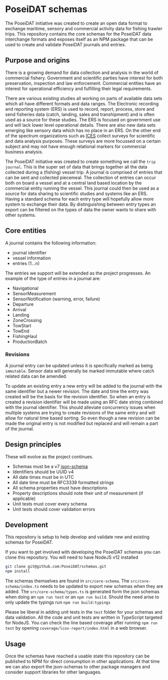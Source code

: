 # PoseiDAT schemas

The PoseiDAT initiative was created to create an open data format to exchange maritime, sensory and commercial activity data for fishing trawler trips.
This repository contains the core schemas for the PoseiDAT data interchange formats and exposes itself as an NPM package that can be used to create and validate PoseiDAT journals and entries.

## Purpose and origins

There is a growing demand for data collection and analysis in the world of commercial fishery.
Government and scientific parties have interest for both preservation, inspection and law enforcement.
Commercial entities have an interest for operational efficiency and fulfilling their legal requirements.

There are various existing studies all working on parts of available data sets which all have different formats and data ranges.
The Electronic recording and reporting system (ERS) is used to record, report, process, store and send fisheries data (catch, landing, sales and transhipment) and is often used as a source for these studies.
The ERS is focused on government use and will lack lower level operational details.
There are also new data sets emerging like sensory data which has no place in an ERS.
On the other end of the spectrum organizations such as [ICES](http://www.ices.dk) collect surveys for scientific and data analysis purposes.
These surveys are more focussed on a certain subject and may not have enough relational markers for commercial business analysis.

The PoseiDAT initiative was created to create something we call the `trip journal`.
This is the super set of data that brings together all the data collected during a (fishing) vessel trip.
A journal is comprised of entries that can be sent and collected piecemeal.
The collection of entries can occur both on board a vessel and at a central land based location by the commercial entity running the vessel.
This journal could then be used as a source for data sharing to scientific studies and systems like an ERS.
Having a standard schema for each entry type will hopefully allow more system to exchange their data.
By distinguishing between entry types an export can be filtered on the types of data the owner wants to share with other systems.

## Core entities

A journal contains the following information:

* journal identifier
* vessel information
* entries (1...n)

The entries we support will be extended as the project progresses.
An example of the type of entries in a journal are:

* Navigational
* SensorMeasurement
* SensorNotification (warning, error, failure)
* Departure
* Arrival
* Landing
* ZoneCrossing
* TowStart
* TowEnd
* FishingHaul
* ProductionBatch

### Revisions

A journal entry can be updated unless it is specifically marked as being `immutable`.
Sensor data will generally be marked immutable where catch related data can be amended.

To update an existing entry a new entry will be added to the journal with the same identifier but a newer revision.
The date and time the entry was created will be the basis for the revision identifier.
So when an entry is created a revision identifier will be made using an RFC date string combined with the journal identifier.
This should alleviate concurrency issues when multiple systems are trying to create revisions of the same entry and will allow for natural time based sorting.
So even though a new revision can be made the original entry is not modified but replaced and will remain a part of the journal.

## Design principles

These will evolve as the project continues.

* Schemas must be a v7 [json-schema](https://json-schema.org)
* Identifiers should be UUID v4
* All date times must be in UTC
* All date time must be RFC3339 formatted strings
* All schema properties must have descriptions
* Property descriptions should note their unit of measurement (if applicable)
* Unit tests must cover every schema
* Unit tests should cover validation errors

## Development

This repository is setup to help develop and validate new and existing schemas for PoseiDAT.

If you want to get involved with developing the PoseiDAT schemas you can clone this repository.
You will need to have  NodeJS v12 installed

```bash
git clone git@github.com:PoseiDAT/schemas.git
npm install
```

The schemas themselves are found in `src/core-schema`.
The `src/core-schema/index.ts` needs to be updated to export new schemas when they are added.
The `src/core-schema/types.ts` is generated form the json schemas when doing an `npm run test` or an `npm run build`.
Should the need arise to only update the typings run `npm run build:typings`

Please be liberal in adding unit tests in the `test` folder for your schemas and data validation.
All the code and unit tests are written in TypeScript targeted for NodeJS.
You can check the line based coverage after running `npm run test` by opening `coverage/lcov-report/index.html` in a web browser.

## Usage

Once the schemas have reached a usable state this repository can be published to NPM for direct consumption in other applications.
At that time we can also export the json-schemas to other package managers and consider support libraries for other languages.
